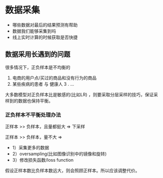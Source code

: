 # 数据采集

* 哪些数据对最后的结果预测有帮助
* 数据我们能够采集到吗
* 线上实时计算的时候获取是否快捷

## 数据采用长遇到的问题

很多情况下，正负样本是不均衡的
1. 电商的用户点/买过的商品和没有行为的商品
2. 某些疾病的患者 与 健康人
3 . …

大多数模型对正负样本比是敏感的(比如LR) ，则要采取分层采样的技巧，保证采样到的数据也保持平衡。

### 正负样本不平衡处理办法
正样本 >> 负样本，且量都挺大 => 下采样

正样本 >> 负样本，量不大 =>
* 1）采集更多的数据
* 2）oversampling(比如图像识别中的镜像和旋转)
* 3）修改损失函数/loss function

假设正样本数比负样本数远大，则会照顾正样本。所以应该调整代价。
